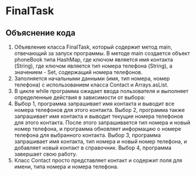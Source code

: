 # FinalTask

## Объяснение кода

1. Объявление класса FinalTask, который содержит метод main, отвечающий за запуск программы.
В методе main создается объект phoneBook типа HashMap, где ключом является имя контакта (String), где ключом является тип номера телефона (String), а значением - Set<String>, содержащий номера телефонов.
2. Заполняется начальными данными (имя, тип номера, номер телефона) с использованием класса Contact и Arrays.asList.
3. В цикле while программа ожидает ввода пользователя и выполняет определенные действия в зависимости от выбора:
4. Выбор 1, программа запрашивает имя контакта и выводит все номера телефонов для этого контакта.
Выбор 2, программа также запрашивает имя контакта и выводит текущие номера телефонов для этого контакта. После этого запрашивается тип номера и новый номер телефона, и программа обновляет информацию о номере телефона для выбранного контакта. 
Выбор 3, программа запрашивает имя контакта, тип номера и новый номер телефона, и добавляет новый контакт в справочник.
Выбор 4, программа завершает свою работу.
5. Класс Contact просто представляет контакт и содержит поля для имени, типа номера и номера телефона.

